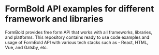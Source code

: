 # FormBold API examples for different framework and libraries

FormBold provides free form API that works with all frameworks, libraries, and platforms. This repository contains ready to use code examples and usage of FormBold API with various tech stacks such as - React, HTML, Vue, and Gatsby, etc.
